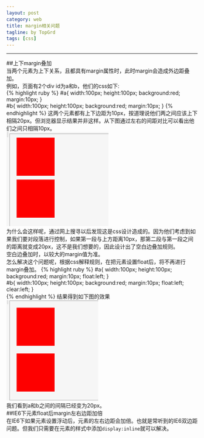 ```yaml
---
layout: post
category: web
title: margin相关问题
tagline: by TopGrd
tags: [css]
---  
```


---  

<!--more-->  

##上下margin叠加  
  当两个元素为上下关系，且都具有margin属性时，此时margin会造成外边距叠加。  
  例如，页面有2个div id为a和b，他们的css如下:  
  {% highlight ruby %}
	#a{
    	width:100px;
		height:100px;
		background:red;
		margin:10px;
    }  
    #b{
    	width:100px;
		height:100px;
		background:red;
		margin:10px;
    }
    {% endhighlight %}
  这两个元素都有上下边距为10px，按道理说他们两之间应该上下相隔20px。但浏览器显示结果并非这样。从下图通过左右的间距对比可以看出他们之间只相隔10px。  
  ![margin1](/assets/img/margin1.jpg)   
  为什么会这样呢，通过网上搜寻以后发现这是css设计造成的。因为他们考虑到如果我们要对段落进行控制，如果第一段与上方距离10px，那第二段与第一段之间的距离就变成20px，这不是我们想要的，因此设计出了空白边叠加规则。  
  空白边叠加时，以较大的margin值为准。  
  怎么解决这个问题呢，根据css解释规则，在把元素设置float后，将不再进行margin叠加。 
  {% highlight ruby %} 
  	#a{
    	width:100px;
		height:100px;
		background:red;
		margin:10px;
        float:left;
    }  
    #b{
    	width:100px;
		height:100px;
		background:red;
		margin:10px;
        float:left;
        clear:left;
    }  
    {% endhighlight %}
 结果得到如下图的效果   
 ![margin2](/assets/img/margin2.jpg)    
 我们看到a和b之间的间隔已经变为20px。   
 ##IE6下元素float后margin左右边距加倍  
 在IE6下如果元素设置浮动后，元素的左右边距会加倍。也就是常听到的IE6双边距问题。但我们只需要在元素的样式中添加`display:inline`就可以解决。  
 

